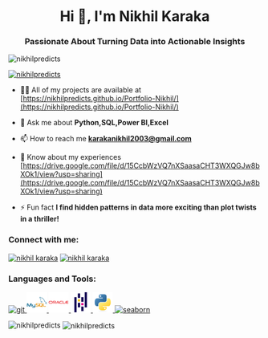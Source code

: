 <h1 align="center">Hi 👋, I'm Nikhil Karaka</h1>
<h3 align="center">Passionate About Turning Data into Actionable Insights</h3>

<p align="left"> <img src="https://komarev.com/ghpvc/?username=nikhilpredicts&label=Profile%20views&color=0e75b6&style=flat" alt="nikhilpredicts" /> </p>

<p align="left"> <a href="https://github.com/ryo-ma/github-profile-trophy"><img src="https://github-profile-trophy.vercel.app/?username=nikhilpredicts" alt="nikhilpredicts" /></a> </p>

- 👨‍💻 All of my projects are available at [https://nikhilpredicts.github.io/Portfolio-Nikhil/](https://nikhilpredicts.github.io/Portfolio-Nikhil/)

- 💬 Ask me about **Python,SQL,Power BI,Excel**

- 📫 How to reach me **karakanikhil2003@gmail.com**

- 📄 Know about my experiences [https://drive.google.com/file/d/15CcbWzVQ7nXSaasaCHT3WXQGJw8bXOk1/view?usp=sharing](https://drive.google.com/file/d/15CcbWzVQ7nXSaasaCHT3WXQGJw8bXOk1/view?usp=sharing)

- ⚡ Fun fact **I find hidden patterns in data more exciting than plot twists in a thriller!**

<h3 align="left">Connect with me:</h3>
<p align="left">
<a href="https://linkedin.com/in/nikhil karaka" target="blank"><img align="center" src="https://raw.githubusercontent.com/rahuldkjain/github-profile-readme-generator/master/src/images/icons/Social/linked-in-alt.svg" alt="nikhil karaka" height="30" width="40" /></a>
<a href="https://www.hackerrank.com/nikhil karaka" target="blank"><img align="center" src="https://raw.githubusercontent.com/rahuldkjain/github-profile-readme-generator/master/src/images/icons/Social/hackerrank.svg" alt="nikhil karaka" height="30" width="40" /></a>
</p>

<h3 align="left">Languages and Tools:</h3>
<p align="left"> <a href="https://git-scm.com/" target="_blank" rel="noreferrer"> <img src="https://www.vectorlogo.zone/logos/git-scm/git-scm-icon.svg" alt="git" width="40" height="40"/> </a> <a href="https://www.mysql.com/" target="_blank" rel="noreferrer"> <img src="https://raw.githubusercontent.com/devicons/devicon/master/icons/mysql/mysql-original-wordmark.svg" alt="mysql" width="40" height="40"/> </a> <a href="https://www.oracle.com/" target="_blank" rel="noreferrer"> <img src="https://raw.githubusercontent.com/devicons/devicon/master/icons/oracle/oracle-original.svg" alt="oracle" width="40" height="40"/> </a> <a href="https://pandas.pydata.org/" target="_blank" rel="noreferrer"> <img src="https://raw.githubusercontent.com/devicons/devicon/2ae2a900d2f041da66e950e4d48052658d850630/icons/pandas/pandas-original.svg" alt="pandas" width="40" height="40"/> </a> <a href="https://www.python.org" target="_blank" rel="noreferrer"> <img src="https://raw.githubusercontent.com/devicons/devicon/master/icons/python/python-original.svg" alt="python" width="40" height="40"/> </a> <a href="https://seaborn.pydata.org/" target="_blank" rel="noreferrer"> <img src="https://seaborn.pydata.org/_images/logo-mark-lightbg.svg" alt="seaborn" width="40" height="40"/> </a> </p>

<p><img align="left" src="https://github-readme-stats.vercel.app/api/top-langs?username=nikhilpredicts&show_icons=true&locale=en&layout=compact" alt="nikhilpredicts" /></p>

<p>&nbsp;<img align="center" src="https://github-readme-stats.vercel.app/api?username=nikhilpredicts&show_icons=true&locale=en" alt="nikhilpredicts" /></p>
